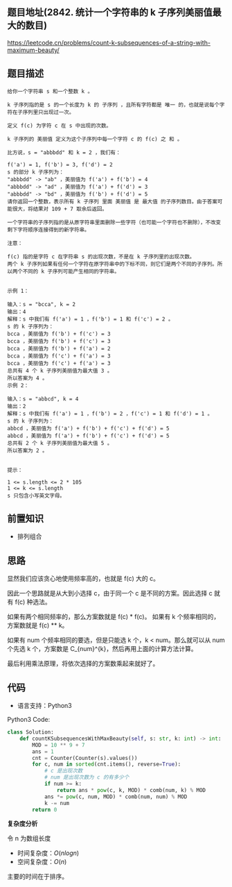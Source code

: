 ## 题目地址(2842. 统计一个字符串的 k 子序列美丽值最大的数目)

https://leetcode.cn/problems/count-k-subsequences-of-a-string-with-maximum-beauty/

## 题目描述

```
给你一个字符串 s 和一个整数 k 。

k 子序列指的是 s 的一个长度为 k 的 子序列 ，且所有字符都是 唯一 的，也就是说每个字符在子序列里只出现过一次。

定义 f(c) 为字符 c 在 s 中出现的次数。

k 子序列的 美丽值 定义为这个子序列中每一个字符 c 的 f(c) 之 和 。

比方说，s = "abbbdd" 和 k = 2 ，我们有：

f('a') = 1, f('b') = 3, f('d') = 2
s 的部分 k 子序列为：
"abbbdd" -> "ab" ，美丽值为 f('a') + f('b') = 4
"abbbdd" -> "ad" ，美丽值为 f('a') + f('d') = 3
"abbbdd" -> "bd" ，美丽值为 f('b') + f('d') = 5
请你返回一个整数，表示所有 k 子序列 里面 美丽值 是 最大值 的子序列数目。由于答案可能很大，将结果对 109 + 7 取余后返回。

一个字符串的子序列指的是从原字符串里面删除一些字符（也可能一个字符也不删除），不改变剩下字符顺序连接得到的新字符串。

注意：

f(c) 指的是字符 c 在字符串 s 的出现次数，不是在 k 子序列里的出现次数。
两个 k 子序列如果有任何一个字符在原字符串中的下标不同，则它们是两个不同的子序列。所以两个不同的 k 子序列可能产生相同的字符串。
 

示例 1：

输入：s = "bcca", k = 2
输出：4
解释：s 中我们有 f('a') = 1 ，f('b') = 1 和 f('c') = 2 。
s 的 k 子序列为：
bcca ，美丽值为 f('b') + f('c') = 3
bcca ，美丽值为 f('b') + f('c') = 3
bcca ，美丽值为 f('b') + f('a') = 2
bcca ，美丽值为 f('c') + f('a') = 3
bcca ，美丽值为 f('c') + f('a') = 3
总共有 4 个 k 子序列美丽值为最大值 3 。
所以答案为 4 。
示例 2：

输入：s = "abbcd", k = 4
输出：2
解释：s 中我们有 f('a') = 1 ，f('b') = 2 ，f('c') = 1 和 f('d') = 1 。
s 的 k 子序列为：
abbcd ，美丽值为 f('a') + f('b') + f('c') + f('d') = 5
abbcd ，美丽值为 f('a') + f('b') + f('c') + f('d') = 5 
总共有 2 个 k 子序列美丽值为最大值 5 。
所以答案为 2 。
 

提示：

1 <= s.length <= 2 * 105
1 <= k <= s.length
s 只包含小写英文字母。
```

## 前置知识

- 排列组合

## 思路

显然我们应该贪心地使用频率高的，也就是 f(c) 大的 c。

因此一个思路就是从大到小选择 c，由于同一个 c 是不同的方案。因此选择 c 就有 f(c) 种选法。

如果有两个相同频率的，那么方案数就是 f(c) * f(c)。 如果有 k 个频率相同的，方案数就是 f(c) ** k。

如果有 num 个频率相同的要选，但是只能选 k 个，k < num。那么就可以从 num 个先选 k 个，方案数是 C_{num}^{k}，然后再用上面的计算方法计算。

最后利用乘法原理，将依次选择的方案数乘起来就好了。

## 代码

- 语言支持：Python3

Python3 Code:

```python
class Solution:
    def countKSubsequencesWithMaxBeauty(self, s: str, k: int) -> int:
        MOD = 10 ** 9 + 7
        ans = 1
        cnt = Counter(Counter(s).values())
        for c, num in sorted(cnt.items(), reverse=True):
            # c 是出现次数
            # num 是出现次数为 c 的有多少个
            if num >= k:
                return ans * pow(c, k, MOD) * comb(num, k) % MOD
            ans *= pow(c, num, MOD) * comb(num, num) % MOD
            k -= num
        return 0

```


**复杂度分析**

令 n 为数组长度

- 时间复杂度：$O(nlogn)$
- 空间复杂度：$O(n)$

主要的时间在于排序。

